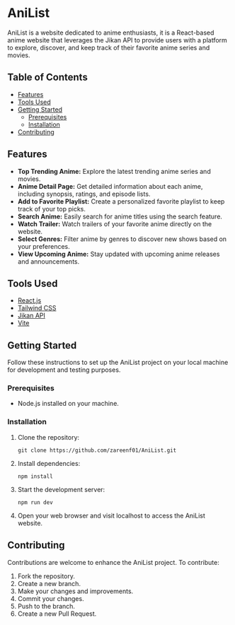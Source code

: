 # AniList
AniList is a website dedicated to anime enthusiasts, it is a React-based anime website that leverages the Jikan API to provide users with a platform to explore, discover, and keep track of their favorite anime series and movies.

## Table of Contents
- [Features](#features)
- [Tools Used](#tools-used)
- [Getting Started](#getting-started)
  - [Prerequisites](#prerequisites)
  - [Installation](#installation)
- [Contributing](#contributing)


## Features
- **Top Trending Anime:** Explore the latest trending anime series and movies.
- **Anime Detail Page:** Get detailed information about each anime, including synopsis, ratings, and episode lists.
- **Add to Favorite Playlist:** Create a personalized favorite playlist to keep track of your top picks.
- **Search Anime:** Easily search for anime titles using the search feature.
- **Watch Trailer:** Watch trailers of your favorite anime directly on the website.
- **Select Genres:** Filter anime by genres to discover new shows based on your preferences.
- **View Upcoming Anime:** Stay updated with upcoming anime releases and announcements.


## Tools Used
- [React.js](https://reactjs.org/)
- [Tailwind CSS](https://tailwindcss.com/)
- [Jikan API](https://jikan.moe/)
- [Vite](https://vitejs.dev/)


## Getting Started
Follow these instructions to set up the AniList project on your local machine for development and testing purposes.

### Prerequisites
- Node.js installed on your machine.

### Installation
1. Clone the repository:
   
   ```
   git clone https://github.com/zareenf01/AniList.git
   ```

2. Install dependencies:

   ```
   npm install
   ```

3. Start the development server:

   ```
   npm run dev
   ```

4. Open your web browser and visit localhost to access the AniList website.


## Contributing

Contributions are welcome to enhance the AniList project. To contribute:
1. Fork the repository.
2. Create a new branch.
3. Make your changes and improvements.
4. Commit your changes.
5. Push to the branch.
6. Create a new Pull Request.
